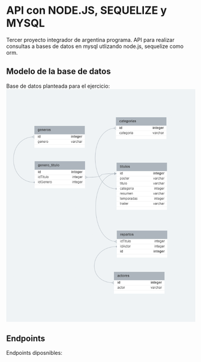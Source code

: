 # API con NODE.JS, SEQUELIZE y MYSQL
Tercer proyecto integrador de argentina programa.
API para realizar consultas a bases de datos en mysql utlizando node.js, sequelize como orm.

## Modelo de la base de datos
Base de datos planteada para el ejercicio:
![Basededatos](img/tablas.png)
## Endpoints
Endpoints diposnibles:
